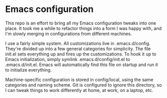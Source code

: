Emacs configuration
====================

This repo is an effort to bring all my Emacs configuration tweaks into one place. It took me a while to refactor things into a form I was happy with, and I'm slowly merging in configurations from different machines.

I use a fairly simple system. All customizations live in .emacs.d/config. They're divided up into a few general categories for simplicity. The file init.el sets everything up and fires up the customizations. To hook it up to Emacs initialization, simply symlink .emacs.d/config/init.el to .emacs.d/init.el. Emacs will automatically find this file on startup and run it to initialize everything.

Machine-specific configuration is stored in config/local, using the same categories and naming scheme. Git is configured to ignore this directory, so I can tweak things to work differently at home, at work, on a laptop, etc.
